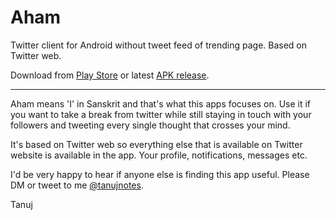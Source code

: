 # Aham
Twitter client for Android without tweet feed of trending page. Based on Twitter web.

Download from [Play Store](https://play.google.com/store/apps/details?id=app.olauncher.aham)
or latest [APK release](https://github.com/tanujnotes/Aham/releases/).

---

Aham means 'I' in Sanskrit and that's what this apps focuses on. Use it if you want to take a break from twitter while still staying in touch with your followers and tweeting every single thought that crosses your mind.

It's based on Twitter web so everything else that is available on Twitter website is available in the app. Your profile, notifications, messages etc.

I'd be very happy to hear if anyone else is finding this app useful. 
Please DM or tweet to me [@tanujnotes](https://twitter.com/tanujnotes/).

Tanuj
